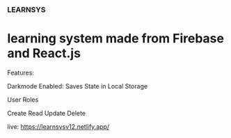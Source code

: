 ### LEARNSYS


# learning system made from Firebase and React.js

Features:

Darkmode Enabled: 
Saves State in Local Storage

User Roles

Create Read Update Delete

live: https://learnsysv12.netlify.app/
